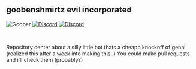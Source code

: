 ## goobenshmirtz evil incorporated
![Goober](https://img.shields.io/badge/dynamic/json?url=https%3A%2F%2Fgoober.whatdidyouexpect.eu%2Flatest_version.json&query=%24.version&label=Latest%20Version%20(goober)&color=blue&style=plastic&logo=github)
[![Discord](https://img.shields.io/discord/1319031097757012009?style=plastic&label=goober%20land)](https://discord.gg/KUAVEcDDa2)
[![Discord](https://img.shields.io/badge/wiki-purple?style=plastic)](https://wiki.goober.whatdidyouexpect.eu)



<br>

Repository center about a silly little bot thats a cheapo knockoff of genai (realized this after a week into making this..)
You could make pull requests and i'll check them (probably?)

<br>

<!--

**Here are some ideas to get you started:**

🙋‍♀️ A short introduction - what is your organization all about?
🌈 Contribution guidelines - how can the community get involved?
👩‍💻 Useful resources - where can the community find your docs? Is there anything else the community should know?
🍿 Fun facts - what does your team eat for breakfast?
🧙 Remember, you can do mighty things with the power of [Markdown](https://docs.github.com/github/writing-on-github/getting-started-with-writing-and-formatting-on-github/basic-writing-and-formatting-syntax)
-->
